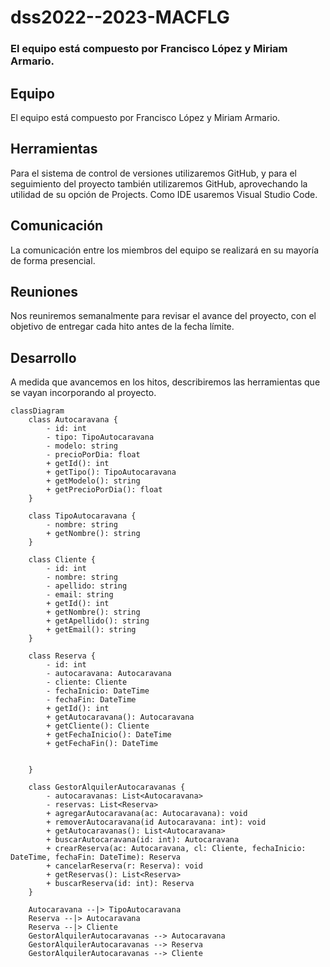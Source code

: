# dss2022--2023-MACFLG

### El equipo está compuesto por Francisco López y Miriam Armario.
## Equipo
El equipo está compuesto por Francisco López y Miriam Armario.

## Herramientas
Para el sistema de control de versiones utilizaremos GitHub, y para el seguimiento del proyecto también utilizaremos GitHub, aprovechando la utilidad de su opción de Projects. Como IDE usaremos Visual Studio Code.

## Comunicación
La comunicación entre los miembros del equipo se realizará en su mayoría de forma presencial.

## Reuniones
Nos reuniremos semanalmente para revisar el avance del proyecto, con el objetivo de entregar cada hito antes de la fecha límite.

## Desarrollo
A medida que avancemos en los hitos, describiremos las herramientas que se vayan incorporando al proyecto.


```mermaid
classDiagram
    class Autocaravana {
        - id: int
        - tipo: TipoAutocaravana
        - modelo: string
        - precioPorDia: float
        + getId(): int
        + getTipo(): TipoAutocaravana
        + getModelo(): string
        + getPrecioPorDia(): float
    }

    class TipoAutocaravana {
        - nombre: string
        + getNombre(): string
    }

    class Cliente {
        - id: int
        - nombre: string
        - apellido: string
        - email: string
        + getId(): int
        + getNombre(): string
        + getApellido(): string
        + getEmail(): string
    }

    class Reserva {
        - id: int
        - autocaravana: Autocaravana
        - cliente: Cliente
        - fechaInicio: DateTime
        - fechaFin: DateTime
        + getId(): int
        + getAutocaravana(): Autocaravana
        + getCliente(): Cliente
        + getFechaInicio(): DateTime
        + getFechaFin(): DateTime


    }

    class GestorAlquilerAutocaravanas {
        - autocaravanas: List<Autocaravana>
        - reservas: List<Reserva>
        + agregarAutocaravana(ac: Autocaravana): void
        + removerAutocaravana(id Autocaravana: int): void
        + getAutocaravanas(): List<Autocaravana>
        + buscarAutocaravana(id: int): Autocaravana
        + crearReserva(ac: Autocaravana, cl: Cliente, fechaInicio: DateTime, fechaFin: DateTime): Reserva
        + cancelarReserva(r: Reserva): void
        + getReservas(): List<Reserva>
        + buscarReserva(id: int): Reserva
    }

    Autocaravana --|> TipoAutocaravana
    Reserva --|> Autocaravana
    Reserva --|> Cliente
    GestorAlquilerAutocaravanas --> Autocaravana
    GestorAlquilerAutocaravanas --> Reserva
    GestorAlquilerAutocaravanas --> Cliente
```
